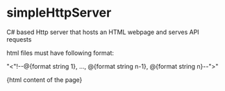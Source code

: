 # simpleHttpServer
C# based Http server that hosts an HTML webpage and serves API requests

html files must have following format:

"<"!--@{format string 1}, ..., @{format string n-1}, @{format string n}--">"
<html>
    {html content of the page}
</html>
